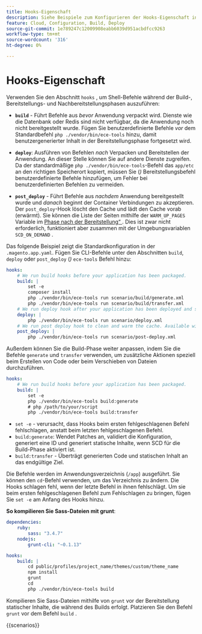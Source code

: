 ```yaml
---
title: Hooks-Eigenschaft
description: Siehe Beispiele zum Konfigurieren der Hooks-Eigenschaft in der Konfigurationsdatei  [!DNL Commerce] .application.
feature: Cloud, Configuration, Build, Deploy
source-git-commit: 1e789247c12009908eabb6039d951acbdfcc9263
workflow-type: tm+mt
source-wordcount: '316'
ht-degree: 0%

---
```


# Hooks-Eigenschaft

Verwenden Sie den Abschnitt `hooks` , um Shell-Befehle während der Build-, Bereitstellungs- und Nachbereitstellungsphasen auszuführen:

- **`build`** - Führt Befehle aus _bevor_ Anwendung verpackt wird. Dienste wie die Datenbank oder Redis sind nicht verfügbar, da die Anwendung noch nicht bereitgestellt wurde. Fügen Sie benutzerdefinierte Befehle _vor_ dem Standardbefehl `php ./vendor/bin/ece-tools` hinzu, damit benutzergenerierter Inhalt in der Bereitstellungsphase fortgesetzt wird.

- **`deploy`**: Ausführen von Befehlen _nach_ Verpacken und Bereitstellen der Anwendung. An dieser Stelle können Sie auf andere Dienste zugreifen. Da der standardmäßige `php ./vendor/bin/ece-tools`-Befehl das `app/etc` an den richtigen Speicherort kopiert, müssen Sie (_)_ Bereitstellungsbefehl benutzerdefinierte Befehle hinzufügen, um Fehler bei benutzerdefinierten Befehlen zu vermeiden.

- **`post_deploy`** - Führt Befehle aus _nachdem_ Anwendung bereitgestellt wurde und _danach_ beginnt der Container Verbindungen zu akzeptieren. Der `post_deploy`-Hook löscht den Cache und lädt den Cache vorab (erwärmt). Sie können die Liste der Seiten mithilfe der `WARM_UP_PAGES` Variable im [Phase nach der Bereitstellung“ &#x200B;](../environment/variables-post-deploy.md). Dies ist zwar nicht erforderlich, funktioniert aber zusammen mit der Umgebungsvariablen `SCD_ON_DEMAND` .

Das folgende Beispiel zeigt die Standardkonfiguration in der `.magento.app.yaml`. Fügen Sie CLI-Befehle unter den Abschnitten `build`, `deploy` oder `post_deploy` (_)_ `ece-tools` Befehl hinzu:

```yaml
hooks:
    # We run build hooks before your application has been packaged.
    build: |
        set -e
        composer install
        php ./vendor/bin/ece-tools run scenario/build/generate.xml
        php ./vendor/bin/ece-tools run scenario/build/transfer.xml
    # We run deploy hook after your application has been deployed and started.
    deploy: |
        php ./vendor/bin/ece-tools run scenario/deploy.xml
    # We run post deploy hook to clean and warm the cache. Available with ECE-Tools 2002.0.10.
    post_deploy: |
        php ./vendor/bin/ece-tools run scenario/post-deploy.xml
```

Außerdem können Sie die Build-Phase weiter anpassen, indem Sie die Befehle `generate` und `transfer` verwenden, um zusätzliche Aktionen speziell beim Erstellen von Code oder beim Verschieben von Dateien durchzuführen.

```yaml
hooks:
    # We run build hooks before your application has been packaged.
    build: |
        set -e
        php ./vendor/bin/ece-tools build:generate
        # php /path/to/your/script
        php ./vendor/bin/ece-tools build:transfer
```

- `set -e` - verursacht, dass Hooks beim ersten fehlgeschlagenen Befehl fehlschlagen, anstatt beim letzten fehlgeschlagenen Befehl.
- `build:generate`: Wendet Patches an, validiert die Konfiguration, generiert eine ID und generiert statische Inhalte, wenn SCD für die Build-Phase aktiviert ist.
- `build:transfer` - Überträgt generierten Code und statischen Inhalt an das endgültige Ziel.

Die Befehle werden im Anwendungsverzeichnis (`/app`) ausgeführt. Sie können den `cd`-Befehl verwenden, um das Verzeichnis zu ändern. Die Hooks schlagen fehl, wenn der letzte Befehl in ihnen fehlschlägt. Um sie beim ersten fehlgeschlagenen Befehl zum Fehlschlagen zu bringen, fügen Sie `set -e` am Anfang des Hooks hinzu.

**So kompilieren Sie Sass-Dateien mit grunt**:

```yaml
dependencies:
    ruby:
        sass: "3.4.7"
    nodejs:
        grunt-cli: "~0.1.13"

hooks:
    build: |
        cd public/profiles/project_name/themes/custom/theme_name
        npm install
        grunt
        cd
        php ./vendor/bin/ece-tools build
```

Kompilieren Sie Sass-Dateien mithilfe von `grunt` vor der Bereitstellung statischer Inhalte, die während des Builds erfolgt. Platzieren Sie den Befehl `grunt` vor dem Befehl `build` .

{{scenarios}}

